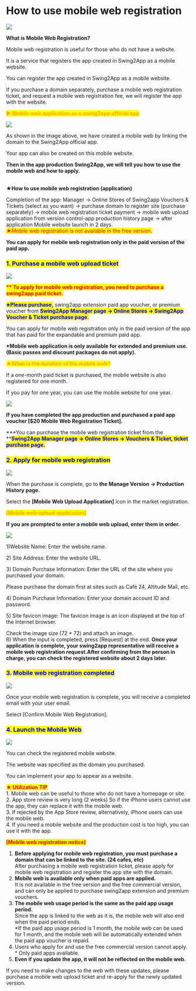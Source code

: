 # How to use mobile web registration

![](https://support.swing2app.com/wp-content/uploads/2018/10/web\_reg.png)

**What is Mobile Web Registration?**

Mobile web registration is useful for those who do not have a website.

It is a service that registers the app created in Swing2App as a mobile website.

You can register the app created in Swing2App as a mobile website. &#x20;

If you purchase a domain separately, purchase a mobile web registration ticket, and request a mobile web registration fee, we will register the app with the website.&#x20;



<mark style="color:orange;background-color:yellow;">**▶ Mobile web application as a swing2app official app**</mark>

![](https://support.swing2app.com/wp-content/uploads/2018/10/%EB%AA%A8%EB%B0%94%EC%9D%BC%EC%9B%B9-%EC%98%81%EB%AC%B86.png)

As shown in the image above, we have created a mobile web by linking the domain to the Swing2App official app.

Your app can also be created on this mobile website.

**Then in the app production Swing2App, we will tell you how to use the mobile web and how to apply.**

\
**★How to use mobile web registration (application)**

Completion of the app: Manager → Online Stores of Swing2app Vouchers & Tickets (select as you want) → purchase domain to register site (purchase separately) → mobile web registration ticket payment → mobile web upload application from version control-app production history page → after application Mobile website launch in 2 days.\
<mark style="color:red;">★Mobile web registration is not available in the free version.</mark>

**You can apply for mobile web registration only in the paid version of the paid app.**



&#x20;



### <mark style="color:blue;">**1. Purchase a mobile web upload ticket**</mark>

![](https://support.swing2app.com/wp-content/uploads/2018/10/%E1%84%86%E1%85%A9%E1%84%87%E1%85%A1%E1%84%8B%E1%85%B5%E1%86%AF%E1%84%8B%E1%85%B0%E1%86%B8-%E1%84%8B%E1%85%A7%E1%86%BC%E1%84%86%E1%85%AE%E1%86%AB.png)

<mark style="color:red;">**\*\* To apply for mobile web registration, you need to purchase a swing2app paid ticket.**</mark>

<mark style="color:blue;">**※Please purchase,**</mark> swing2app extension paid app voucher, or premium voucher from <mark style="color:blue;">**Swing2App Manager page → Online Stores → Swing2App Voucher & Ticket purchase page**</mark><mark style="color:blue;">.</mark>

You can apply for mobile web registration only in the paid version of the app that has paid for the expandable and premium paid app.&#x20;

&#x20;**\*Mobile web application is only available for extended and premium use. (Basic passes and discount packages do not apply).**



<mark style="color:orange;">**★What is the duration of the mobile web?**</mark>

If a one-month paid ticket is purchased, the mobile website is also registered for one month.

If you pay for one year, you can use the mobile website for one year.

![](https://support.swing2app.com/wp-content/uploads/2018/10/%E1%84%86%E1%85%A9%E1%84%87%E1%85%A1%E1%84%8B%E1%85%B5%E1%86%AF%E1%84%8B%E1%85%B0%E1%86%B8-%E1%84%8B%E1%85%A7%E1%86%BC%E1%84%86%E1%85%AE%E1%86%AB2-e1594981940687.png)

**If you have completed the app production and purchased a paid app voucher \[$20 Mobile Web Registration Ticket].**&#x20;

**\*You can purchase the mobile web registration ticket from the **<mark style="color:blue;">**Swing2App Manager page → Online Stores → Vouchers & Ticket, ticket purchase page.**</mark>



### <mark style="color:blue;">**2. Apply for mobile web registration**</mark>

![](https://support.swing2app.com/wp-content/uploads/2018/10/%EB%AA%A8%EB%B0%94%EC%9D%BC%EC%9B%B9-%EC%98%81%EB%AC%B83.png)

When the purchase is complete, go to **the Manage Version → Production History page.**

Select the **\[Mobile Web Upload Application]** icon in the market registration.



<mark style="color:orange;">**\[Mobile web upload application]**</mark>

**If you are prompted to enter a mobile web upload, enter them in order.**

![](https://support.swing2app.com/wp-content/uploads/2018/10/%EB%AA%A8%EB%B0%94%EC%9D%BC%EC%9B%B9-%EC%98%81%EB%AC%B84.png)



1\)Website Name: Enter the website name.&#x20;

2\) Site Address: Enter the website URL.&#x20;

3\) Domain Purchase Information: Enter the URL of the site where you purchased your domain.

Please purchase the domain first at sites such as Café 24, Altitude Mall, etc.

4\) Domain Purchase Information: Enter your domain account ID and password.

5\) Site favicon image: The favicon image is an icon displayed at the top of the Internet browser.

Check the image size (72 \* 72) and attach an image.\
6\) When the input is completed, press \[Request] at the end. **Once your application is complete, your swing2app representative will receive a mobile web registration request.After confirming from the person in charge, you can check the registered website about 2 days later.**&#x20;



### <mark style="color:blue;">3.</mark> <mark style="color:blue;"></mark><mark style="color:blue;">**Mobile web registration completed**</mark>

![](https://support.swing2app.com/wp-content/uploads/2018/10/%EB%AA%A8%EB%B0%94%EC%9D%BC%EC%9B%B9-%EC%98%81%EB%AC%B85.png)

Once your mobile web registration is complete, you will receive a completed email with your user email.&#x20;

Select \[Confirm Mobile Web Registration].



### <mark style="color:blue;">**4. Launch the Mobile Web**</mark>

![](https://support.swing2app.com/wp-content/uploads/2018/10/%EB%AA%A8%EB%B0%94%EC%9D%BC%EC%9B%B9-%EC%98%81%EB%AC%B86.png)

You can check the registered mobile website.

The website was specified as the domain you purchased.

You can implement your app to appear as a website.



<mark style="color:red;">**★ Utilization TIP**</mark>\
1\. Mobile web can be useful to those who do not have a homepage or site.\
2\. App store review is very long (2 weeks) So if the iPhone users cannot use the app, they can replace it with the mobile web.\
3\. If rejected by the App Store review, alternatively, iPhone users can use the mobile web.\
4\. If you need a mobile website and the production cost is too high, you can use it with the app.



<mark style="color:red;">**\[Mobile web registration notice]**</mark>

1. **Before applying for mobile web registration, you must purchase a domain that can be linked to the site. (24 cafes, etc)**\
   After purchasing a mobile web registration ticket, please apply for mobile web registration and register the app site with the domain.
2. **Mobile web is available only when paid apps are applied.**\
   It is not available in the free version and the free commercial version, and can only be applied to purchase swing2app extension and premium vouchers.&#x20;
3. **The mobile web usage period is the same as the paid app usage period.**\
   Since the app is linked to the web as it is, the mobile web will also end when the paid period ends.\
   \*If the paid app usage period is 1 month, the mobile web can be used for 1 month, and the mobile web will be automatically extended when the paid app voucher is repaid.
4. Users who apply for and use the free commercial version cannot apply. \* Only paid apps available.
5. **Even if you update the app, it will not be reflected on the mobile web.**

If you need to make changes to the web with these updates, please purchase a mobile web upload ticket and re-apply for the newly updated version.
